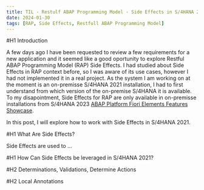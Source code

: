 ```yaml
---
title: TIL - Restulf ABAP Programming Model - Side Effects in S/4HANA 2021
date: 2024-01-30
tags: [RAP, Side Effects, Restfull ABAP Programming Model]
---
```


#H1 Introduction

A few days ago I have been requested to review a few requirements for a new application and it seemed like a good oportunity to explore Restful ABAP Programming Model (RAP) Side Effects.
I had studied about Side Effects in RAP context before, so I was aware of its use cases, however I had not implemented it in a real project.
As the system I am working on at the moment is an on-premisse S/4HANA 2021 installation, I had to first understand from which version of the on-premise S/4HANA it is available.
To my disapointment, Side Effects for RAP are only available in on-premisse installations from S/4HANA 2023 [ABAP Platform Fiori Elements Features Showcase](https://github.com/SAP-samples/abap-platform-fiori-feature-showcase/blob/main/04_object_page_general.md#side-effects).

In this post, I will explore how to work with Side Effects in S/4HANA 2021. 

#H1 What Are Side Effects?

Side Effects are used to ...

#H1 How Can Side Effects be leveraged in S/4HANA 2021?

#H2 Determinations, Validations, Determine Actions

#H2 Local Annotations
